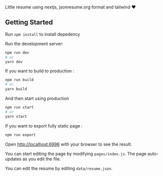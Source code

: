 Little resume using nextjs, jsonresume.org format and tailwind ♥️

## Getting Started
 
Run `npm install` to install depedency

Run the development server:

```bash
npm run dev
# or
yarn dev
```

If you want to build to production : 
```bash
npm run build
# or
yarn build
```
And then start using production
```bash
npm run start
# or
yarn start
```

If you want to export fully static page : 
```bash
npm run export
```

Open [http://localhost:6996](http://localhost:6996) with your browser to see the result.

You can start editing the page by modifying `pages/index.js`. The page auto-updates as you edit the file.

You can edit the resume by editing `data/resume.json`.
